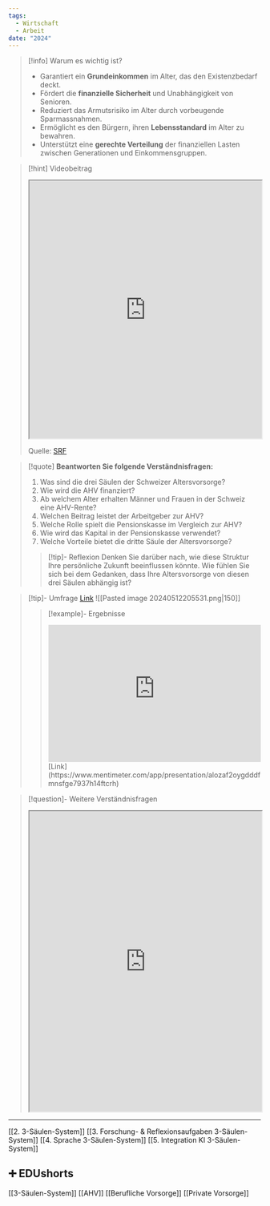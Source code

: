 ```yaml
---
tags:
  - Wirtschaft
  - Arbeit
date: "2024"
---
```

>[!info] Warum es wichtig ist?
>- Garantiert ein **Grundeinkommen** im Alter, das den Existenzbedarf deckt.
>- Fördert die **finanzielle Sicherheit** und Unabhängigkeit von Senioren.
>- Reduziert das Armutsrisiko im Alter durch vorbeugende Sparmassnahmen.
>- Ermöglicht es den Bürgern, ihren **Lebensstandard** im Alter zu bewahren.
>- Unterstützt eine **gerechte Verteilung** der finanziellen Lasten zwischen Generationen und Einkommensgruppen.

>[!hint] Videobeitrag
>
><iframe width="100%" height="515" src="https://www.srf.ch/play/embed?urn=urn:srf:video:53da6924-4170-44c7-a919-87855232d43f&subdivisions=false" allowfullscreen allow="geolocation *; autoplay; encrypted-media"></iframe>
>
>Quelle: [SRF](https://www.srf.ch/play/tv/-/video/-?urn=urn:srf:video:53da6924-4170-44c7-a919-87855232d43f)

>[!quote] **Beantworten Sie folgende Verständnisfragen:**
>1. Was sind die drei Säulen der Schweizer Altersvorsorge?
>2. Wie wird die AHV finanziert?
>3. Ab welchem Alter erhalten Männer und Frauen in der Schweiz eine AHV-Rente?
>4. Welchen Beitrag leistet der Arbeitgeber zur AHV?
>5. Welche Rolle spielt die Pensionskasse im Vergleich zur AHV?
>6. Wie wird das Kapital in der Pensionskasse verwendet?
>7. Welche Vorteile bietet die dritte Säule der Altersvorsorge?
>
>>[!tip]- Reflexion
>>Denken Sie darüber nach, wie diese Struktur Ihre persönliche Zukunft beeinflussen könnte. Wie fühlen Sie sich bei dem Gedanken, dass Ihre Altersvorsorge von diesen drei Säulen abhängig ist?


>[!tip]- Umfrage
>[Link](https://www.menti.com/alfxrdwct6a2) 
>![[Pasted image 20240512205531.png|150]]
>
>>[!example]- Ergebnisse
>><div style='position: relative; padding-bottom: 56.25%; padding-top: 35px; height: 0; overflow: hidden;'><iframe sandbox='allow-scripts allow-same-origin allow-presentation' allowfullscreen='true' allowtransparency='true' frameborder='0' height='315' src='https://www.mentimeter.com/app/presentation/alozaf2oygdddfmnsfge7937h14ftcrh/embed' style='position: absolute; top: 0; left: 0; width: 100%; height: 100%;' width='420'></iframe></div>
>>[Link](https://www.mentimeter.com/app/presentation/alozaf2oygdddfmnsfge7937h14ftcrh)

>[!question]- Weitere Verständnisfragen
><iframe width="100%" height="600" src="https://app.Lumi.education/run/j5hN2_" allowfullscreen allow="geolocation *; autoplay; encrypted-media"></iframe>

---
[[2. 3-Säulen-System]]
[[3. Forschung- & Reflexionsaufgaben 3-Säulen-System]]
[[4. Sprache 3-Säulen-System]]
[[5. Integration KI 3-Säulen-System]]

## ➕ EDUshorts
[[3-Säulen-System]]
[[AHV]]
[[Berufliche Vorsorge]]
[[Private Vorsorge]]